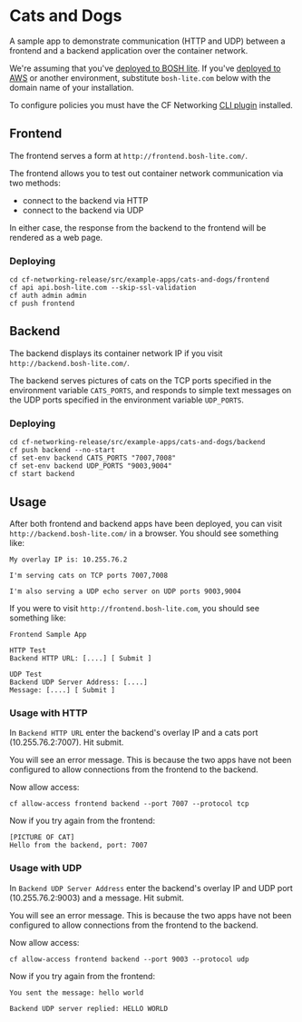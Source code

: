 # Cats and Dogs

A sample app to demonstrate communication (HTTP and UDP) between a frontend and a backend application over the container network.

We're assuming that you've [deployed to BOSH lite](../../../docs/bosh-lite.md).
If you've [deployed to AWS](../../../docs/aws.md) or another environment,
substitute `bosh-lite.com` below with the domain name of your installation.

To configure policies you must have the CF Networking
[CLI plugin](https://github.com/cloudfoundry-incubator/cf-networking-release/blob/develop/docs/CLI.md) installed.


## Frontend
The frontend serves a form at `http://frontend.bosh-lite.com/`.

The frontend allows you to test out container network communication via two methods:

- connect to the backend via HTTP
- connect to the backend via UDP

In either case, the response from the backend to the frontend will be rendered as a web page.


### Deploying
```
cd cf-networking-release/src/example-apps/cats-and-dogs/frontend
cf api api.bosh-lite.com --skip-ssl-validation
cf auth admin admin
cf push frontend
```


## Backend
The backend displays its container network IP if you visit `http://backend.bosh-lite.com/`.

The backend serves pictures of cats on the TCP ports specified in the environment variable `CATS_PORTS`,
and responds to simple text messages on the UDP ports specified in the environment variable `UDP_PORTS`.


### Deploying
```
cd cf-networking-release/src/example-apps/cats-and-dogs/backend
cf push backend --no-start
cf set-env backend CATS_PORTS "7007,7008"
cf set-env backend UDP_PORTS "9003,9004"
cf start backend
```


## Usage

After both frontend and backend apps have been deployed, you can visit `http://backend.bosh-lite.com/`
in a browser. You should see something like:

```
My overlay IP is: 10.255.76.2

I'm serving cats on TCP ports 7007,7008

I'm also serving a UDP echo server on UDP ports 9003,9004
```

If you were to visit `http://frontend.bosh-lite.com`, you should see something like:

```
Frontend Sample App

HTTP Test
Backend HTTP URL: [....] [ Submit ]

UDP Test
Backend UDP Server Address: [....]
Message: [....] [ Submit ]
```


### Usage with HTTP

In `Backend HTTP URL` enter the backend's overlay IP and a cats port (10.255.76.2:7007).
Hit submit.

You will see an error message. This is because the two apps have not been
configured to allow connections from the frontend to the backend.

Now allow access:

```
cf allow-access frontend backend --port 7007 --protocol tcp
```

Now if you try again from the frontend:

```
[PICTURE OF CAT]
Hello from the backend, port: 7007
```


### Usage with UDP

In `Backend UDP Server Address` enter the backend's overlay IP and UDP port
(10.255.76.2:9003) and a message. Hit submit.

You will see an error message. This is because the two apps have not been
configured to allow connections from the frontend to the backend.

Now allow access:

```
cf allow-access frontend backend --port 9003 --protocol udp
```

Now if you try again from the frontend:

```
You sent the message: hello world

Backend UDP server replied: HELLO WORLD
```
